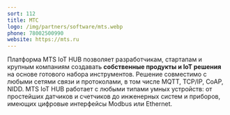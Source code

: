 ```yaml
---
sort: 112
title: МТС
logo: /img/partners/software/mts.webp
phone: 78002500990
website: https://mts.ru
---
```


Платформа MTS IoT HUB позволяет разработчикам, стартапам и крупным компаниям создавать **собственные продукты и IoT решения** на основе готового набора инструментов. Решение совместимо с любыми сетями связи и протоколами, в том числе MQTT, TCP/IP, CoAP, NIDD. MTS IoT HUB работает с любыми типами умных устройств: от простейших датчиков и счетчиков до инженерных систем и приборов, имеющих цифровые интерфейсы Modbus или Ethernet.

